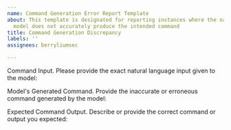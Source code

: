 ```yaml
---
name: Command Generation Error Report Template
about: This template is designated for reporting instances where the natural language
  model does not accurately produce the intended command
title: Command Generation Discrepancy
labels: ''
assignees: berryliumsec

---
```


Command Input.
Please provide the exact natural language input given to the model:

Model's Generated Command.
Provide the inaccurate or erroneous command generated by the model:

Expected Command Output.
Describe or provide the correct command or output you expected:
